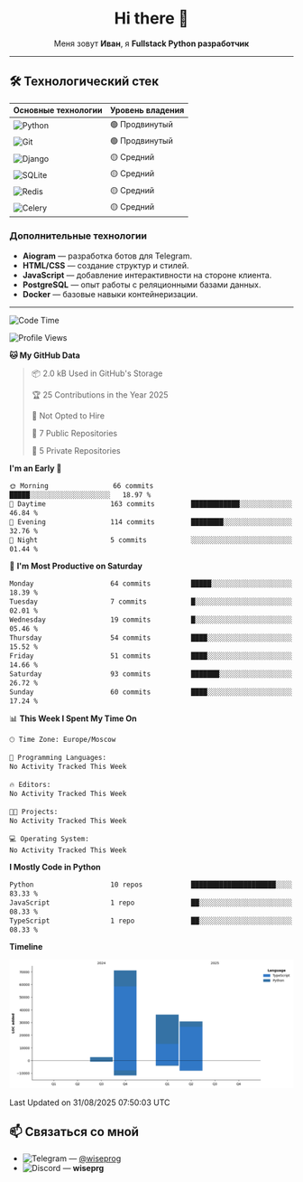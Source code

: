 <div align="center">

# Hi there 👋

Меня зовут **Иван**, я **Fullstack Python разработчик**

</div>

---

## 🛠️ Технологический стек

| **Основные технологии**                                                                                       | **Уровень владения** |
| ------------------------------------------------------------------------------------------------------------- | -------------------- |
| ![Python](https://img.shields.io/badge/python-3670A0?style=for-the-badge&logo=python&logoColor=ffdd54)        | 🟢 Продвинутый       |
| ![Git](https://img.shields.io/badge/git-%23F05033.svg?style=for-the-badge&logo=git&logoColor=white)           | 🟢 Продвинутый       |
| ![Django](https://img.shields.io/badge/django-%23092E20.svg?style=for-the-badge&logo=django&logoColor=white)  | 🟡 Средний           |
| ![SQLite](https://img.shields.io/badge/sqlite-%2307405e.svg?style=for-the-badge&logo=sqlite&logoColor=white)  | 🟡 Средний           |
| ![Redis](https://img.shields.io/badge/redis-%23DD0031.svg?style=for-the-badge&logo=redis&logoColor=white)     | 🟡 Средний           |
| ![Celery](https://img.shields.io/badge/celery-%23a9cc54.svg?style=for-the-badge&logo=celery&logoColor=ddf4a4) | 🟡 Средний           |

### Дополнительные технологии

- **Aiogram** — разработка ботов для Telegram.
- **HTML/CSS** — создание структур и стилей.
- **JavaScript** — добавление интерактивности на стороне клиента.
- **PostgreSQL** — опыт работы с реляционными базами данных.
- **Docker** — базовые навыки контейнеризации.

---

<!--START_SECTION:waka-->
![Code Time](http://img.shields.io/badge/Code%20Time-0%20secs-blue)

![Profile Views](http://img.shields.io/badge/Profile%20Views-1-blue)

**🐱 My GitHub Data** 

> 📦 2.0 kB Used in GitHub's Storage 
 > 
> 🏆 25 Contributions in the Year 2025
 > 
> 🚫 Not Opted to Hire
 > 
> 📜 7 Public Repositories 
 > 
> 🔑 5 Private Repositories 
 > 
**I'm an Early 🐤** 

```text
🌞 Morning                66 commits          █████░░░░░░░░░░░░░░░░░░░░   18.97 % 
🌆 Daytime                163 commits         ████████████░░░░░░░░░░░░░   46.84 % 
🌃 Evening                114 commits         ████████░░░░░░░░░░░░░░░░░   32.76 % 
🌙 Night                  5 commits           ░░░░░░░░░░░░░░░░░░░░░░░░░   01.44 % 
```
📅 **I'm Most Productive on Saturday** 

```text
Monday                   64 commits          █████░░░░░░░░░░░░░░░░░░░░   18.39 % 
Tuesday                  7 commits           █░░░░░░░░░░░░░░░░░░░░░░░░   02.01 % 
Wednesday                19 commits          █░░░░░░░░░░░░░░░░░░░░░░░░   05.46 % 
Thursday                 54 commits          ████░░░░░░░░░░░░░░░░░░░░░   15.52 % 
Friday                   51 commits          ████░░░░░░░░░░░░░░░░░░░░░   14.66 % 
Saturday                 93 commits          ███████░░░░░░░░░░░░░░░░░░   26.72 % 
Sunday                   60 commits          ████░░░░░░░░░░░░░░░░░░░░░   17.24 % 
```


📊 **This Week I Spent My Time On** 

```text
🕑︎ Time Zone: Europe/Moscow

💬 Programming Languages: 
No Activity Tracked This Week

🔥 Editors: 
No Activity Tracked This Week

🐱‍💻 Projects: 
No Activity Tracked This Week

💻 Operating System: 
No Activity Tracked This Week
```

**I Mostly Code in Python** 

```text
Python                   10 repos            █████████████████████░░░░   83.33 % 
JavaScript               1 repo              ██░░░░░░░░░░░░░░░░░░░░░░░   08.33 % 
TypeScript               1 repo              ██░░░░░░░░░░░░░░░░░░░░░░░   08.33 % 
```



**Timeline**

![Lines of Code chart](https://raw.githubusercontent.com/Sayrrexe/Sayrrexe/main/assets/bar_graph.png)


 Last Updated on 31/08/2025 07:50:03 UTC
<!--END_SECTION:waka-->

## 📫 Связаться со мной

- ![Telegram](https://img.shields.io/badge/Telegram-2CA5E0?style=for-the-badge&logo=telegram&logoColor=white) — [@wiseprog](https://t.me/wiseprog)
- ![Discord](https://img.shields.io/badge/Discord-%235865F2.svg?style=for-the-badge&logo=discord&logoColor=white) — **wiseprg**

